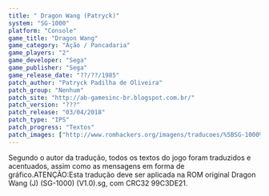 ```yaml
---
title: " Dragon Wang (Patryck)"
system: "SG-1000"
platform: "Console"
game_title: "Dragon Wang"
game_category: "Ação / Pancadaria"
game_players: "2"
game_developer: "Sega"
game_publisher: "Sega"
game_release_date: "??/??/1985"
patch_author: "Patryck Padilha de Oliveira"
patch_group: "Nenhum"
patch_site: "http://ab-gamesinc-br.blogspot.com.br/"
patch_version: "???"
patch_release: "03/04/2018"
patch_type: "IPS"
patch_progress: "Textos"
patch_images: ["http://www.romhackers.org/imagens/traducoes/%5BSG-1000%5D%20Dragon%20Wang%20-%20Patryck%20-%201.png","http://www.romhackers.org/imagens/traducoes/%5BSG-1000%5D%20Dragon%20Wang%20-%20Patryck%20-%202.png","http://www.romhackers.org/imagens/traducoes/%5BSG-1000%5D%20Dragon%20Wang%20-%20Patryck%20-%203.png"]
---
```

Segundo o autor da tradução, todos os textos do jogo foram traduzidos e acentuados, assim como as mensagens em forma de gráfico.ATENÇÃO:Esta tradução deve ser aplicada na ROM original Dragon Wang (J) (SG-1000) (V1.0).sg, com CRC32 99C3DE21.